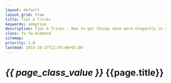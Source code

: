 ```yaml
---
layout: default
layout_grid: true
title: Tips & Tricks
keywords: adaptive
description: Tips & Tricks - How to get things done more elegantly in your App using Adaptive.
class: fa fa-diamond
sitemap:
priority: 1.0
lastmod: 2015-10-27T11:07:00+01:00
---
```


<h1><i class="{{ page.class }}" style="width: 55px;">{{ page_class_value }}</i> {{page.title}}</h1>